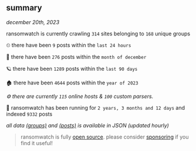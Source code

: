 
## summary
_december 20th, 2023_

ransomwatch is currently crawling `314` sites belonging to `168` unique groups

⏲ there have been `9` posts within the `last 24 hours`

🦈 there have been `276` posts within the `month of december`

🪐 there have been `1289` posts within the `last 90 days`

🏚 there have been `4644` posts within the `year of 2023`

_⚙️ there are currently `115` online hosts & `100` custom parsers._

🦕 ransomwatch has been running for `2 years, 3 months and 12 days` and indexed `9332` posts

_all data  [(groups)](http://ransomwhat.telemetry.ltd/groups) and [(posts)](http://ransomwhat.telemetry.ltd/posts) is available in JSON (updated hourly)_

> ransomwatch is fully [open source](https://github.com/joshhighet/ransomwatch#ransomwatch--). please consider [sponsoring](https://github.com/sponsors/joshhighet) if you find it useful!
